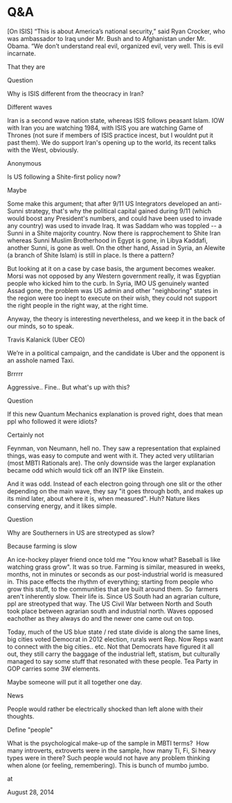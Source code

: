 # Q&A
[On ISIS] “This is about America’s national security,” said Ryan Crocker, who was ambassador to Iraq under Mr. Bush and to Afghanistan under Mr. Obama. “We don’t understand real evil, organized evil, very well. This is evil incarnate.

That they are

Question

Why is ISIS different from the theocracy in Iran?

Different waves

Iran is a second wave nation state, whereas ISIS follows peasant Islam. IOW with Iran you are watching 1984, with ISIS you are watching Game of Thrones (not sure  if members of ISIS practice incest, but I wouldnt put it past them). We do support Iran's opening up to the world, its recent talks with the West, obviously.  

Anonymous 

Is US following a Shite-first policy now?

Maybe

Some make this argument; that after 9/11 US Integrators developed an anti-Sunni strategy, that's why the political capital gained during 9/11 (which would boost any President's numbers, and could have been used to invade any country) was used to invade Iraq. It was Saddam who was toppled -- a Sunni in a Shite majority country. Now there is rapprochement to Shite Iran whereas Sunni Muslim Brotherhood in Egypt is gone, in Libya Kaddafi, another Sunni, is gone as well. On the other hand, Assad in Syria, an Alewite (a branch of Shite Islam) is still in place. Is there a pattern?

But looking at it on a case by case basis, the argument becomes weaker. Morsi was not opposed by any Western government really, it was Egyptian people who kicked him to the curb. In Syria, IMO US genuinely wanted Assad gone, the problem was US admin and other "neighboring" states in the region were too inept to execute on their wish, they could not support the right people in the right way, at the right time.

Anyway, the theory is interesting  nevertheless, and we keep it in the back of our minds, so to speak. 

Travis Kalanick (Uber CEO)

We’re in a political campaign, and the candidate is Uber and the opponent is an asshole named Taxi.

Brrrrr

Aggressive.. Fine.. But what's up with this? 

Question

If this new Quantum Mechanics explanation is proved right, does that mean ppl who followed it were idiots?

Certainly not

Feynman, von Neumann, hell no. They saw a representation that explained things, was easy to compute and went with it. They acted very utilitarian (most MBTI Rationals are). The only downside was the larger explanation became odd which would tick off an INTP like Einstein.

And it was  odd. Instead of each electron going through one slit or the other depending on the main wave, they say "it goes through both, and makes up its mind later, about where it is, when measured". Huh? Nature likes conserving energy, and it likes simple. 

Question 

Why are Southerners in US are streotyped as slow?

Because farming is slow

An ice-hockey player friend once told me "You know what? Baseball is like watching grass grow". It was so true. Farming is similar,  measured in weeks, months, not in minutes or seconds as our post-industrial world is measured in. This pace effects the rhythm of everything; starting from people who grow this stuff, to the communities that are built around them. So  farmers aren't inherently slow. Their life is. Since US South had an agrarian culture, ppl are streotyped that way. The US Civil War between North and South took place between agrarian south and industrial north. Waves opposed eachother as they always do and the newer one came out on top.

Today, much of the US blue state / red state divide is along the same lines, big cities voted Democrat in 2012 election, rurals went Rep. Now Reps want to connect with the big cities.. etc. Not that Democrats have figured it all out,  they still carry the baggage of the industrial left, statism, but culturally managed to say some stuff that resonated with these people. Tea Party in GOP carries some 3W elements.

Maybe someone will put it all together one day.

News 

People would rather be electrically shocked than left alone with their thoughts.

Define "people"

What is the psychological make-up of the sample in MBTI terms?  How  many introverts, extroverts were in the sample, how many Ti, Fi, Si heavy types were in there? Such people would not have any problem thinking when alone (or feeling, remembering). This is bunch of mumbo jumbo.







at

August 28, 2014















